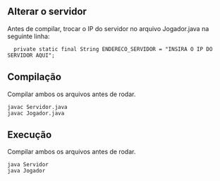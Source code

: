 ## Alterar o servidor
Antes de compilar, trocar o IP do servidor no arquivo Jogador.java na seguinte linha:

```
  private static final String ENDERECO_SERVIDOR = "INSIRA O IP DO SERVIDOR AQUI";
```

## Compilação
Compilar ambos os arquivos antes de rodar.

```
javac Servidor.java
javac Jogador.java
```

## Execução
Compilar ambos os arquivos antes de rodar.

```
java Servidor
java Jogador
```